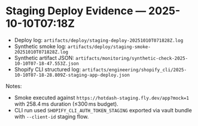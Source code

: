 # Staging Deploy Evidence — 2025-10-10T07:18Z

- Deploy log: `artifacts/deploy/staging-deploy-20251010T071828Z.log`
- Synthetic smoke log: `artifacts/deploy/staging-smoke-20251010T071828Z.log`
- Synthetic artifact JSON: `artifacts/monitoring/synthetic-check-2025-10-10T07-18-47.553Z.json`
- Shopify CLI structured log: `artifacts/engineering/shopify_cli/2025-10-10T07-18-28.809Z-staging-app-deploy.json`

Notes:
- Smoke executed against `https://hotdash-staging.fly.dev/app?mock=1` with 258.4 ms duration (≤300 ms budget).
- CLI run used `SHOPIFY_CLI_AUTH_TOKEN_STAGING` exported via vault bundle with `--client-id` staging flow.
